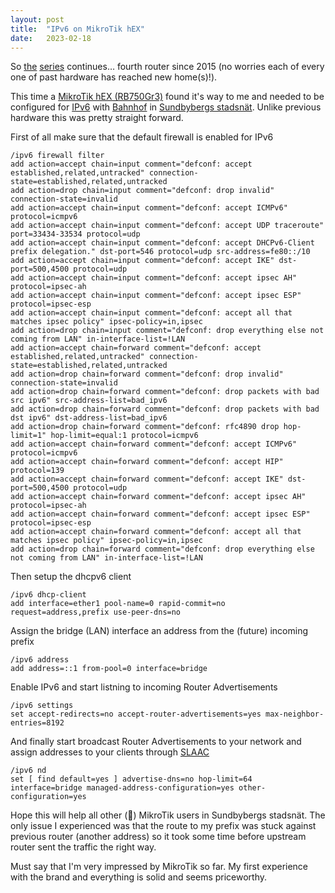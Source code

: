 ```yaml
---
layout: post
title:  "IPv6 on MikroTik hEX"
date:   2023-02-18
---
```


So [the](/2015/11/01/edgeroute-ipv6-done-right.html) [series](/2020/12/07/ipv6-on-usg.html) continues… fourth router since 2015 (no worries each of every one of past hardware has reached new home(s)!).

This time a [MikroTik hEX (RB750Gr3)](https://mikrotik.com/product/RB750Gr3) found it's way to me and needed to be configured for [IPv6](https://en.wikipedia.org/wiki/IPv6) with [Bahnhof](https://bahnhof.se) in [Sundbybergs stadsnät](https://www.sundbybergsstadsnat.se). Unlike previous hardware this was pretty straight forward.

First of all make sure that the default firewall is enabled for IPv6
```
/ipv6 firewall filter
add action=accept chain=input comment="defconf: accept established,related,untracked" connection-state=established,related,untracked
add action=drop chain=input comment="defconf: drop invalid" connection-state=invalid
add action=accept chain=input comment="defconf: accept ICMPv6" protocol=icmpv6
add action=accept chain=input comment="defconf: accept UDP traceroute" port=33434-33534 protocol=udp
add action=accept chain=input comment="defconf: accept DHCPv6-Client prefix delegation." dst-port=546 protocol=udp src-address=fe80::/10
add action=accept chain=input comment="defconf: accept IKE" dst-port=500,4500 protocol=udp
add action=accept chain=input comment="defconf: accept ipsec AH" protocol=ipsec-ah
add action=accept chain=input comment="defconf: accept ipsec ESP" protocol=ipsec-esp
add action=accept chain=input comment="defconf: accept all that matches ipsec policy" ipsec-policy=in,ipsec
add action=drop chain=input comment="defconf: drop everything else not coming from LAN" in-interface-list=!LAN
add action=accept chain=forward comment="defconf: accept established,related,untracked" connection-state=established,related,untracked
add action=drop chain=forward comment="defconf: drop invalid" connection-state=invalid
add action=drop chain=forward comment="defconf: drop packets with bad src ipv6" src-address-list=bad_ipv6
add action=drop chain=forward comment="defconf: drop packets with bad dst ipv6" dst-address-list=bad_ipv6
add action=drop chain=forward comment="defconf: rfc4890 drop hop-limit=1" hop-limit=equal:1 protocol=icmpv6
add action=accept chain=forward comment="defconf: accept ICMPv6" protocol=icmpv6
add action=accept chain=forward comment="defconf: accept HIP" protocol=139
add action=accept chain=forward comment="defconf: accept IKE" dst-port=500,4500 protocol=udp
add action=accept chain=forward comment="defconf: accept ipsec AH" protocol=ipsec-ah
add action=accept chain=forward comment="defconf: accept ipsec ESP" protocol=ipsec-esp
add action=accept chain=forward comment="defconf: accept all that matches ipsec policy" ipsec-policy=in,ipsec
add action=drop chain=forward comment="defconf: drop everything else not coming from LAN" in-interface-list=!LAN
```

Then setup the dhcpv6 client
```
/ipv6 dhcp-client
add interface=ether1 pool-name=0 rapid-commit=no request=address,prefix use-peer-dns=no
```

Assign the bridge (LAN) interface an address from the (future) incoming prefix
```
/ipv6 address
add address=::1 from-pool=0 interface=bridge
```

Enable IPv6 and start listning to incoming Router Advertisements
```
/ipv6 settings
set accept-redirects=no accept-router-advertisements=yes max-neighbor-entries=8192
```

And finally start broadcast Router Advertisements to your network and assign addresses to your clients through [SLAAC](https://en.wikipedia.org/wiki/IPv6#Stateless_address_autoconfiguration_(SLAAC))
```
/ipv6 nd
set [ find default=yes ] advertise-dns=no hop-limit=64 interface=bridge managed-address-configuration=yes other-configuration=yes
```

Hope this will help all other (🤣) MikroTik users in Sundbybergs stadsnät. The only issue I experienced was that the route to my prefix was stuck against previous router (another address) so it took some time before upstream router sent the traffic the right way.

Must say that I'm very impressed by MikroTik so far. My first experience with the brand and everything is solid and seems priceworthy.
